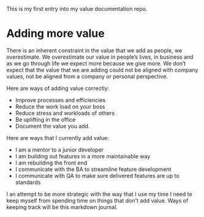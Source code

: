 This is my first entry into my value documentation repo.

# Adding more value

There is an inherent constraint in the value that we add as people, we overestimate. We overestimate our value in people’s lives, in business and as we go through life we expect more because we give more. We don’t expect that the value that we are adding could not be aligned with company values, not be aligned from a company or personal perspective.

Here are ways of adding value correctly:

- Improve processes and efficiencies
- Reduce the work load on your boss
- Reduce stress and workloads of others
- Be uplifting in the office
- Document the value you add.

Here are ways that I currently add value:

- I am a mentor to a junior developer
- I am building out features in a more maintainable way
- I am rebuilding the front end
- I communicate with the BA to streamline feature development
- I communicate with QA to make sure delivered features are up to standards

I an attempt to be more strategic with the way that I use my time I need te keep myself from spending time on things that don't add value. Ways of keeping track will be this markdown journal.
